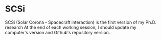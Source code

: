 # SCSi
SCSi (Solar Corona - Spacecraft interaction) is the first version of my Ph.D. research
At the end of each working session, I should update my computer's version and Github's repository version.
